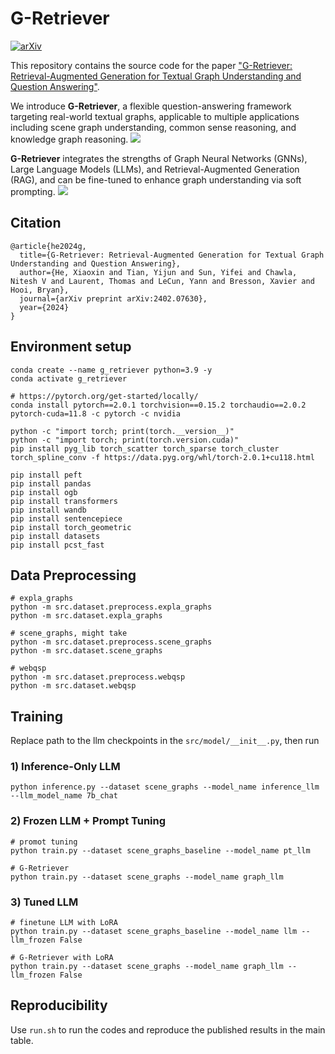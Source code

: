 # G-Retriever

[![arXiv](https://img.shields.io/badge/arXiv-2402.07630-b31b1b.svg)](https://arxiv.org/abs/2402.07630)

This repository contains the source code for the paper ["<u>G-Retriever: Retrieval-Augmented Generation for Textual Graph Understanding and Question Answering</u>"](https://arxiv.org/abs/2402.07630).

We introduce **G-Retriever**, a flexible question-answering framework targeting real-world textual graphs, applicable to multiple applications including scene graph understanding, common sense reasoning, and knowledge graph reasoning.
<img src="figs/chat.svg">

**G-Retriever** integrates the strengths of Graph Neural Networks (GNNs), Large Language Models (LLMs), and Retrieval-Augmented Generation (RAG), and can be fine-tuned to enhance graph understanding via soft prompting.
<img src="figs/overview.svg">


## Citation
```
@article{he2024g,
  title={G-Retriever: Retrieval-Augmented Generation for Textual Graph Understanding and Question Answering},
  author={He, Xiaoxin and Tian, Yijun and Sun, Yifei and Chawla, Nitesh V and Laurent, Thomas and LeCun, Yann and Bresson, Xavier and Hooi, Bryan},
  journal={arXiv preprint arXiv:2402.07630},
  year={2024}
}
```

## Environment setup
```
conda create --name g_retriever python=3.9 -y
conda activate g_retriever

# https://pytorch.org/get-started/locally/
conda install pytorch==2.0.1 torchvision==0.15.2 torchaudio==2.0.2 pytorch-cuda=11.8 -c pytorch -c nvidia

python -c "import torch; print(torch.__version__)"
python -c "import torch; print(torch.version.cuda)"
pip install pyg_lib torch_scatter torch_sparse torch_cluster torch_spline_conv -f https://data.pyg.org/whl/torch-2.0.1+cu118.html

pip install peft
pip install pandas
pip install ogb
pip install transformers
pip install wandb
pip install sentencepiece
pip install torch_geometric
pip install datasets
pip install pcst_fast

```

## Data Preprocessing
```
# expla_graphs
python -m src.dataset.preprocess.expla_graphs
python -m src.dataset.expla_graphs

# scene_graphs, might take
python -m src.dataset.preprocess.scene_graphs
python -m src.dataset.scene_graphs

# webqsp
python -m src.dataset.preprocess.webqsp
python -m src.dataset.webqsp
```

## Training
Replace path to the llm checkpoints in the `src/model/__init__.py`, then run

### 1) Inference-Only LLM
```
python inference.py --dataset scene_graphs --model_name inference_llm --llm_model_name 7b_chat
```
### 2) Frozen LLM + Prompt Tuning
```
# promot tuning
python train.py --dataset scene_graphs_baseline --model_name pt_llm

# G-Retriever
python train.py --dataset scene_graphs --model_name graph_llm
```

### 3) Tuned LLM
```
# finetune LLM with LoRA
python train.py --dataset scene_graphs_baseline --model_name llm --llm_frozen False

# G-Retriever with LoRA
python train.py --dataset scene_graphs --model_name graph_llm --llm_frozen False
```

## Reproducibility
Use `run.sh` to run the codes and reproduce the published results in the main table.
